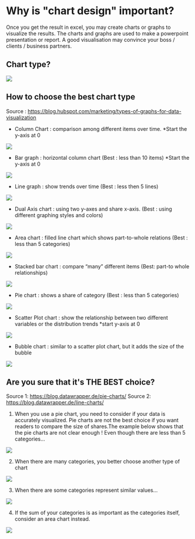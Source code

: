 
# Why is "chart design" important?
Once you get the result in excel, you may create charts or graphs to visualize the results. The charts and graphs are used to make a powerpoint presentation or report. A good visualisation may convince your boss / clients / business partners.

## Chart type?

<img src="images/chartdesign1.png">

## How to choose the best chart type 
Source : https://blog.hubspot.com/marketing/types-of-graphs-for-data-visualization

* Column Chart : comparison among different items over time. *Start the y-axis at 0
<img src="images/chartdesign2.png">

* Bar graph : horizontal column chart (Best : less than 10 items) *Start the y-axis at 0
<img src="images/chartdesign3.png">

* Line graph : show trends over time (Best : less then 5 lines)
<img src="images/chartdesign4.png">

* Dual Axis chart : using two y-axes and share x-axis. (Best : using different graphing styles and colors)
<img src="images/chartdesign5.png">

* Area chart : filled line chart which shows part-to-whole relations (Best : less than 5 categories)
<img src="images/chartdesign6.png">

* Stacked bar chart : compare “many” different items (Best: part-to whole relationships)
<img src="images/chartdesign7.png">

* Pie chart : shows a share of category (Best : less than 5 categories)
<img src="images/chartdesign8.png">

* Scatter Plot chart : show the relationship between two different variables or the distribution trends *start y-axis at 0
<img src="images/chartdesign9.png">

* Bubble chart : similar to a scatter plot chart, but it adds the size of the bubble 
<img src="images/chartdesign10.png">

## Are you sure that it's THE BEST choice?
Source 1: https://blog.datawrapper.de/pie-charts/
Source 2: https://blog.datawrapper.de/line-charts/

1. When you use a pie chart, you need to consider if your data is accurately visualized. Pie charts are not the best choice if you want readers to compare the size of shares.The example below shows that the pie charts are not clear enough ! Even though there are less than 5 categories...
<img src="images/chartdesign11.png">

2. When there are many categories, you better choose another type of chart 
<img src="images/chartdesign12.png">

3. When there are some categories represent similar values...
<img src="images/chartdesign13.png">

4. If the sum of your categories is as important as the categories itself, consider an area chart instead. 
<img src="images/chartdesign14.png">



